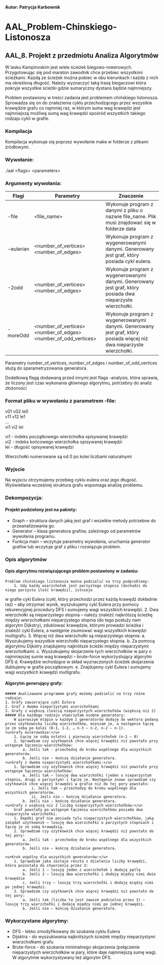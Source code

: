 **Autor: Patrycja Karbownik**

# AAL_Problem-Chinskiego-Listonosza
## AAL_8. Projekt z przedmiotu Analiza Algorytmów

W lasku Kampinoskim jest wiele ścieżek biegowo-rowerowych. Przygotowując się pod maraton zawodnik chce przebiec wszystkimi ścieżkami. Każdą ze ścieżek można pobiec w obu kierunkach i każda z nich ma określoną długość.
Należy wyznaczyć taką trasę biegaczowi która pokryje wszystkie ścieżki gdzie sumaryczny dystans będzie najmniejszy.

Problem postawiony w treści zadania jest problemem chińskiego listonosza. Sprowadza się on do znalezienia cyklu przechodzącego przez wszystkie krawędzie grafu co najmniej raz, w którym suma wag krawędzi jest najmniejszą możliwą sumą wag krawędzi spośród wszystkich takiego rodzaju cykli w grafie.

### Kompilacja
Kompilacja wykonuje się poprzez wywołanie make w folderze z plikami źródłowymi.

### Wywołanie:
./aal \<flags> \<parameters>

### Argumenty wywołania: 
| Flagi | Parametry | Znaczenie |
| ------ | ------ | ------ |
| -file| <file_name> | Wykonuje program z danymi z pliku o nazwie file_name. Plik musi znajdować się w folderze data |
| -eulerian | <number_of_vertices> <number_of_edges> | Wykonuje program z wygenerowanymi danymi. Generowany jest graf, który posiada cykl eulera. |
| -2odd | <number_of_vertices> <number_of_edges> |  Wykonuje program z wygenerowanymi danymi. Generowany jest graf, który posiada dwa nieparzyste wierzchołki. |
| -moreOdd | <number_of_vertices> <number_of_edges> <number_of_odd_vertices> |  Wykonuje program z wygenerowanymi danymi. Generowany jest graf, który posiada więcej niż dwa nieparzyste wierzchołki. |

Parametry number_of_vertices, number_of_edges i number_of_odd_vertices służą do sparametryzowania generatora.

Dodatkową flagą dodawaną przed innymi jest flaga -analysis, która sprawia, że liczony jest czas wykonania głównego algorytmu, potrzebny do analiz złożoności

### Format pliku w wywołaniu z parametrem -file:
v01 v02 le0 <br />
v11 v12 le1 <br />
... <br />
vi1 vi2 lei <br />

vi1 - indeks początkowego wierzchołka opisywanej krawędzi <br />
vi2 - indeks końcowego wierzchołka opisywanej krawędzi <br />
lei - długość opisywanej krawędzi

Wierzchołki numerowane są od 0 po kolei liczbami naturalnymi

### Wyjscie
Na wyjsciu otrzymujemy przebieg cyklu eulera oraz jego długość.
Wyświetlana wcześniej struktura grafu wspomaga analizę problemu.

### Dekompozycja:
#### Projekt podzielony jest na pakiety:
- Graph – struktura danych jaką jest graf i wszelkie metody potrzebne do przeanalizowania go.
- Generator – klasa generatora grafów, zależnego od parametrów wywołania programu.
- Funkcja main – wczytuje parametry wywołania, uruchamia generator grafów lub wczytuje graf z pliku i rozwiązuje problem.

### Opis algorytmów
#### Opis algorytmu rozwiązującego problem postawiony w zadaniu:
	Problem chińskiego listonosza można podzielić na trzy podproblemy:
		1. Gdy każdy wierzchołek jest parzystego stopnia (dochodzi do niego parzysta ilość krawędzi), istnieje
w grafie cykl Eulera (cykl, który przechodzi przez każdą krawędź dokładnie raz) – aby otrzymać wynik,
wyszukujemy cykl Eulera przy pomocy rekurencyjnej procedury DFS i sumujemy wagi wszystkich
krawędzi.
		2. Dwa wierzchołki są nieparzystego stopnia – należy znaleźć najkrótszą ścieżkę między wierzchołkami
nieparzystego stopnia (do tego posłuży nam algorytm Dijkstry), zdublować krawędzie, którymi
prowadzi ścieżka i znaleźć cykl Eulera, a następnie zsumować wagi wszystkich krawędzi multigrafu.
		3. Więcej niż dwa wierzchołki są nieparzystego stopnia:
			a. Wyszukujemy wszystkie wierzchołki nieparzystego stopnia.
			b. Za pomocą algorytmu Dijkstry znajdujemy najkrótsze ścieżki między nieparzystymi
wierzchołkami.
			c. Wyszukujemy skojarzenie tych wierzchołków w pary o najmniejszej sumie wag krawędzi –
brute-force wykorzystujący algorytm DFS
			d. Krawędzie wchodzące w skład wyznaczonych ścieżek skojarzenia dublujemy w grafie
początkowym.
			e. Znajdujemy cykl Eulera i sumujemy wagi wszystkich krawędzi multigrafu.
			
			
#### Algorytm generujący grafy:
	##### Analizowane programem grafy możemy podzielić na trzy różne rodzaje:
	1. Grafy zawierające cykl Eulera
	2. Graf z dwoma nieparzystymi wierzchołkami
	3. Grafy z większą ilością nieparzystych wierzchołków (większą niż 2)
	##### Dla każdego rodzaju stworzyłam osobne generatory:
		W pierwszym etapie w każdym z generatorów dodaję do wektora podaną przez użytkownika liczbę wierzchołków, mieszam je, a następnie łączę je ze sobą po kolei (0-1, 1-2, … n-3 – n-2, n-2 – n-1).
	<u>Grafy eulerowskie:</u>
		1. Łączę ze sobą ostatni i pierwszy wierzchołek (n-1 – 0)
		2. Sprawdzam czy użytkownik chce więcej krawędzi niż powstało przy wstępnym łączeniu wierzchołków:
			a. Jeśli tak - przechodzę do kroku wspólnego dla wszystkich generatorów.
			b. Jeśli nie – kończę działanie generatora.
	<u>Grafy z dwoma nieparzystymi wierzchołkami:</u>
		1. Sprawdzam czy użytkownik chce więcej krawędzi niż powstało przy wstępnym łączeniu wierzchołków:
			a. Jeśli tak – losuję dwa wierzchołki (jeden o nieparzystym stopniu, drugi o parzystym) i łączę je. Następnie znowu sprawdzam czy użytkownik chce więcej krawędzi w grafie niż do tej pory powstało:
				i. Jeśli tak – przechodzę do kroku wspólnego dla wszystkich generatorów.
				ii. Jeśli nie – kończę działanie generatora.
			b. Jeśli nie – kończę działanie generatora.
	<u>Grafy z większą niż 2 liczbą nieparzystych wierzchołków:</u>
		Graf powstały po wstępnym łączeniu wierzchołków posiada dwa nieparzyste wierzchołki.
		1. Dopóki graf nie posiada tylu nieparzystych wierzchołków, jaką zażądał użytkownik – losuję dwa wierzchołki o parzystych stopniach i łączę je ze sobą krawędzią.
		2. Sprawdzam czy użytkownik chce więcej krawędzi niż powstało do tej pory:
			a. Jeśli tak - przechodzę do kroku wspólnego dla wszystkich generatorów.
			b. Jeśli nie – kończę działanie generatora.

	<u>Krok wspólny dla wszystkich generatorów:</u>
		1. Sprawdzam jaka zostaje reszta z dzielenia liczby krawędzi, która pozostała do stworzenia przez 3:
			a. Jeśli 1 – losuję jeden z wierzchołek i dodaję pętlę
			b. Jeśli 2 – losuję dwa wierzchołki i dodaję między nimi dwie krawędzie
			c. Jeśli trzy – losuję trzy wierzchołki i dodaję między nimi po jednej krawędzi.
		2. Sprawdzam czy użytkownik chce więcej krawędzi niż powstało do tej pory:
			a. Jeśli tak (liczba ta jest zawsze podzielna przez 3) – losuję trzy wierzchołki i dodaję między nimi po jednej krawędzi.
			b. Jeśli nie – kończę działanie generatora.

### Wykorzystane algorytmy:
- DFS - lekko zmodyfikowany do szukania cyklu Eulera 
- Dijsktra - do wyszukiwania najkrótszych ścieżek między nieparzystymi wierzchołkami grafu
- Brute-force - do szukania minimalnego skojarzenia (połączenie nieparzystych wierzchołków w pary, które daje najmniejszą sumę wag). W algorytmie wykorzystywany też algorytm DFS.